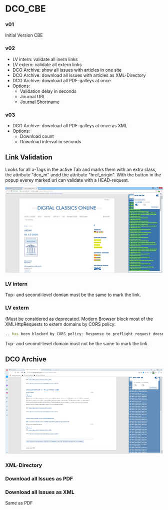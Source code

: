# DCO_CBE

### v01
Initial Version CBE

### v02
* LV intern: validate all inern links
* LV extern: validate all extern links
* DCO Archive: show all issues with articles in one site
* DCO Archive: download all issues with articles as XML-Directory
* DCO Archive: download all PDF-galleys at once
* Options:
  * Validation delay in seconds
  * Journal URL
  * Journal Shortname

### v03
* DCO Archive: download all PDF-galleys at once as XML
* Options:
  * Download count
  * Download interval in seconds

## Link Validation
Looks for all a-Tags in the active Tab and marks them with an extra class, the attribute "dco_m" andd the attribute "href_origin". With the button in the popup everey marked url can validate with a HEAD-request.

![Screen](/readme_img/001_lv.jpg)

### LV intern
Top- and second-level domian must be the same to mark the link.

### LV extern
(Must be considered as deprecated. Modern Browser block most of the XMLHttpRequests to extern domains by CORS policy: 
```javascript
.. has been blocked by CORS policy: Response to preflight request doesn't pass access control check: No 'Access-Control-Allow-Origin' header is present on the requested resource.
```

Top- and second-level domain must not be the same to mark the link.

## DCO Archive

![Screen](/readme_img/002_download.jpg)

### XML-Directory

### Download all Issues as PDF


### Download all Issues as XML
Same as PDF 



